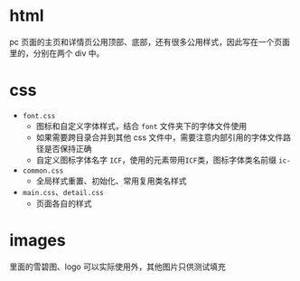 # html

pc 页面的主页和详情页公用顶部、底部，还有很多公用样式，因此写在一个页面里的，分别在两个 div 中。

# css

- `font.css`
  + 图标和自定义字体样式，结合 `font` 文件夹下的字体文件使用
  + 如果需要跨目录合并到其他 css 文件中，需要注意内部引用的字体文件路径是否保持正确
  + 自定义图标字体名字 `ICF`，使用的元素带用`ICF`类，图标字体类名前缀 `ic-`
- `common.css`
  + 全局样式重置、初始化、常用复用类名样式
- `main.css`、`detail.css`
  + 页面各自的样式

# images

  里面的雪碧图、logo 可以实际使用外，其他图片只供测试填充

